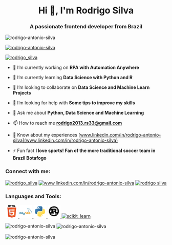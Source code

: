 <h1 align="center">Hi 👋, I'm Rodrigo Silva</h1>
<h3 align="center">A passionate frontend developer from Brazil</h3>

<p align="left"> <img src="https://komarev.com/ghpvc/?username=rodrigo-antonio-silva&label=Profile%20views&color=0e75b6&style=flat" alt="rodrigo-antonio-silva" /> </p>

<p align="left"> <a href="https://github.com/ryo-ma/github-profile-trophy"><img src="https://github-profile-trophy.vercel.app/?username=rodrigo-antonio-silva" alt="rodrigo-antonio-silva" /></a> </p>

<p align="left"> <a href="https://twitter.com/rodrigo_silva" target="blank"><img src="https://img.shields.io/twitter/follow/rodrigo_silva?logo=twitter&style=for-the-badge" alt="rodrigo_silva" /></a> </p>

- 🔭 I’m currently working on **RPA with Automation Anywhere**

- 🌱 I’m currently learning **Data Science with Python and R**

- 👯 I’m looking to collaborate on **Data Science and Machine Learn Projects**

- 🤝 I’m looking for help with **Some tips to improve my skills**

- 💬 Ask me about **Python, Data Science and Machine Learning**

- 📫 How to reach me **rodrigo2013.rs33@gmail.com**

- 📄 Know about my experiences [www.linkedin.com/in/rodrigo-antonio-silva](www.linkedin.com/in/rodrigo-antonio-silva)

- ⚡ Fun fact **I love sports! Fan of the more traditional soccer team in Brazil Botafogo**

<h3 align="left">Connect with me:</h3>
<p align="left">
<a href="https://twitter.com/rodrigo_silva" target="blank"><img align="center" src="https://raw.githubusercontent.com/rahuldkjain/github-profile-readme-generator/master/src/images/icons/Social/twitter.svg" alt="rodrigo_silva" height="30" width="40" /></a>
<a href="https://linkedin.com/in/www.linkedin.com/in/rodrigo-antonio-silva" target="blank"><img align="center" src="https://raw.githubusercontent.com/rahuldkjain/github-profile-readme-generator/master/src/images/icons/Social/linked-in-alt.svg" alt="www.linkedin.com/in/rodrigo-antonio-silva" height="30" width="40" /></a>
<a href="https://kaggle.com/rodrigo silva" target="blank"><img align="center" src="https://raw.githubusercontent.com/rahuldkjain/github-profile-readme-generator/master/src/images/icons/Social/kaggle.svg" alt="rodrigo silva" height="30" width="40" /></a>
</p>

<h3 align="left">Languages and Tools:</h3>
<p align="left"> <a href="https://www.w3.org/html/" target="_blank" rel="noreferrer"> <img src="https://raw.githubusercontent.com/devicons/devicon/master/icons/html5/html5-original-wordmark.svg" alt="html5" width="40" height="40"/> </a> <a href="https://www.mysql.com/" target="_blank" rel="noreferrer"> <img src="https://raw.githubusercontent.com/devicons/devicon/master/icons/mysql/mysql-original-wordmark.svg" alt="mysql" width="40" height="40"/> </a> <a href="https://www.python.org" target="_blank" rel="noreferrer"> <img src="https://raw.githubusercontent.com/devicons/devicon/master/icons/python/python-original.svg" alt="python" width="40" height="40"/> </a> <a href="https://www.rust-lang.org" target="_blank" rel="noreferrer"> <img src="https://raw.githubusercontent.com/devicons/devicon/master/icons/rust/rust-plain.svg" alt="rust" width="40" height="40"/> </a> <a href="https://scikit-learn.org/" target="_blank" rel="noreferrer"> <img src="https://upload.wikimedia.org/wikipedia/commons/0/05/Scikit_learn_logo_small.svg" alt="scikit_learn" width="40" height="40"/> </a> </p>

<p><img align="left" src="https://github-readme-stats.vercel.app/api/top-langs?username=rodrigo-antonio-silva&show_icons=true&locale=en&layout=compact" alt="rodrigo-antonio-silva" /></p>

<p>&nbsp;<img align="center" src="https://github-readme-stats.vercel.app/api?username=rodrigo-antonio-silva&show_icons=true&locale=en" alt="rodrigo-antonio-silva" /></p>

<p><img align="center" src="https://github-readme-streak-stats.herokuapp.com/?user=rodrigo-antonio-silva&" alt="rodrigo-antonio-silva" /></p>

